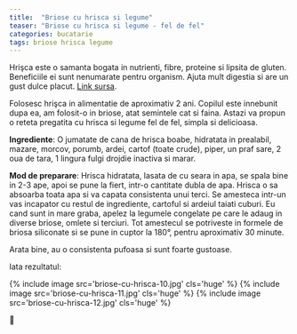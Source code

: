 ```yaml
---
title:  "Briose cu hrisca si legume"
teaser: "Briose cu hrisca si legume - fel de fel"
categories: bucatarie
tags: briose hrisca legume
---
```

Hrişca este o samanta bogata in nutrienti, fibre, proteine si lipsita de gluten. Beneficiile ei sunt nenumarate pentru organism. Ajuta mult digestia si are un gust dulce placut. [Link sursa](https://viataverdeviu.ro/hrisca-uzina-nutrienti).

Folosesc hrişca in alimentatie de aproximativ 2 ani.
Copilul este innebunit dupa ea, am folosit-o in briose, atat semintele cat si faina.
Astazi va propun o reteta pregatita cu hrisca si legume fel de fel, simpla si delicioasa.

**Ingrediente**: O jumatate de cana de hrisca boabe, hidratata in prealabil, mazare, morcov, porumb, ardei, cartof (toate crude), piper, un praf sare, 2 oua de tara, 1 lingura fulgi drojdie inactiva si marar.

**Mod de preparare**: Hrisca hidratata, lasata de cu seara in apa, se spala bine in 2-3 ape, apoi se pune la fiert, intr-o cantitate dubla de apa.
Hrisca o sa absoarba toata apa si va capata consistenta unui terci.
Se amesteca intr-un vas incapator cu restul de ingrediente, cartoful si ardeiul taiati cuburi. Eu cand sunt in mare graba, apelez la legumele congelate pe care le adaug in diverse briose, omlete si terciuri.
Tot amestecul se potriveste in formele de briosa siliconate si se pune in cuptor la 180°, pentru aproximativ 30 minute.

Arata bine, au o consistenta pufoasa si sunt foarte gustoase.

Iata rezultatul:

{% include image src='briose-cu-hrisca-10.jpg' cls='huge' %}
{% include image src='briose-cu-hrisca-11.jpg' cls='huge' %}
{% include image src='briose-cu-hrisca-12.jpg' cls='huge' %}

:sunflower:
